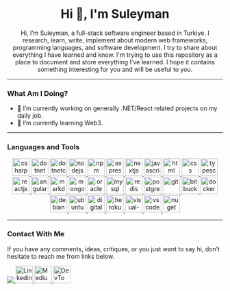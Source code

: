 <h1 align="center">Hi 👋, I'm Suleyman</h1>

<p align="center">
Hi, I’m Suleyman, a full-stack software engineer based in Turkiye. I research, learn, write, implement about modern web frameworks, programming languages, and software development. I try to share about everything I have learned and know. I'm trying to use this repository as a place to document and store everything I've learned. I hope it contains something interesting for you and will be useful to you.
</p>

---

### What Am I Doing?

- 🔭 I’m currently working on generally .NET/React related projects on my daily job.
- 🌱 I’m currently learning Web3.

---

### Languages and Tools

<p align="center">
  <a href="https://learn.microsoft.com/en-gb/dotnet/csharp/" target="_blank" rel="noreferrer">
    <img src="https://cdn.jsdelivr.net/gh/devicons/devicon/icons/csharp/csharp-original.svg" alt="csharp" width="40" height="40" />
  </a>
  <a href="https://dotnet.microsoft.com/en-us/" target="_blank" rel="noreferrer">
    <img src="https://cdn.jsdelivr.net/gh/devicons/devicon/icons/dot-net/dot-net-plain-wordmark.svg" alt="dotnet" width="40" height="40" />
  </a>
  <a href="https://dotnet.microsoft.com/en-us/" target="_blank" rel="noreferrer">
     <img src="https://cdn.jsdelivr.net/gh/devicons/devicon/icons/dotnetcore/dotnetcore-original.svg" alt="dotnetcore" width="40" height="40"/>
  </a>
  <a href="https://nodejs.org/en/" target="_blank" rel="noreferrer">
     <img src="https://cdn.jsdelivr.net/gh/devicons/devicon/icons/nodejs/nodejs-original.svg" alt="nodejs" width="40" height="40"/>
  </a> 
  <a href="https://www.npmjs.com/" target="_blank" rel="noreferrer">
     <img src="https://cdn.jsdelivr.net/gh/devicons/devicon/icons/npm/npm-original-wordmark.svg" alt="npm" width="40" height="40"/>
  </a>
   <a href="https://expressjs.com/" target="_blank" rel="noreferrer">
     <img src="https://cdn.jsdelivr.net/gh/devicons/devicon/icons/express/express-original-wordmark.svg" alt="expressjs" width="40" height="40"/>
  </a> 
  <a href="https://nextjs.org/" target="_blank" rel="noreferrer">
     <img src="https://cdn.jsdelivr.net/gh/devicons/devicon/icons/nextjs/nextjs-original-wordmark.svg" alt="nextjs" width="40" height="40"/>
  </a> 
  <a href="https://www.javascript.com/" target="_blank" rel="noreferrer">
     <img src="https://cdn.jsdelivr.net/gh/devicons/devicon/icons/javascript/javascript-plain.svg" alt="javascript" width="40" height="40"/>
  </a> 
  <a href="https://www.w3schools.com/html/" target="_blank" rel="noreferrer">
     <img src="https://cdn.jsdelivr.net/gh/devicons/devicon/icons/html5/html5-original.svg" alt="html" width="40" height="40"/>
  </a> 
   <a href="https://www.w3schools.com/css/" target="_blank" rel="noreferrer">
     <img src="https://cdn.jsdelivr.net/gh/devicons/devicon/icons/css3/css3-original.svg" alt="css" width="40" height="40"/>
  </a>
  <a href="https://www.typescriptlang.org/" target="_blank" rel="noreferrer">
     <img src="https://cdn.jsdelivr.net/gh/devicons/devicon/icons/typescript/typescript-original.svg" alt="typescript" width="40" height="40"/>
  </a> 
  <a href="https://reactjs.org/" target="_blank" rel="noreferrer">
     <img src="https://cdn.jsdelivr.net/gh/devicons/devicon/icons/react/react-original.svg" alt="reactjs" width="40" height="40"/>
  </a> 
  <a href="https://angular.io/" target="_blank" rel="noreferrer">
     <img src="https://cdn.jsdelivr.net/gh/devicons/devicon/icons/angularjs/angularjs-plain.svg" alt="angular" width="40" height="40"/>
  </a> 
  <a href="https://www.markdownguide.org/" target="_blank" rel="noreferrer">
     <img src="https://cdn.jsdelivr.net/gh/devicons/devicon/icons/markdown/markdown-original.svg" alt="markdown" width="40" height="40"/>
  </a> 
  <a href="https://www.mongodb.com/" target="_blank" rel="noreferrer">
     <img src="https://cdn.jsdelivr.net/gh/devicons/devicon/icons/mongodb/mongodb-original.svg" alt="mongodb" width="40" height="40"/>
  </a>
  <a href="https://www.oracle.com/" target="_blank" rel="noreferrer">
     <img src="https://cdn.jsdelivr.net/gh/devicons/devicon/icons/oracle/oracle-original.svg" alt="oracle" width="40" height="40"/>
  </a>
  <a href="https://www.mysql.com/" target="_blank" rel="noreferrer">
     <img src="https://cdn.jsdelivr.net/gh/devicons/devicon/icons/mysql/mysql-original.svg" alt="mysql" width="40" height="40"/>
  </a>
  <a href="https://redis.io/" target="_blank" rel="noreferrer">
     <img src="https://cdn.jsdelivr.net/gh/devicons/devicon/icons/redis/redis-original.svg" alt="redis" width="40" height="40"/>
  </a>
  <a href="https://www.postgresql.org/" target="_blank" rel="noreferrer">
     <img src="https://cdn.jsdelivr.net/gh/devicons/devicon/icons/postgresql/postgresql-original.svg" alt="postgresql" width="40" height="40"/>
  </a>
  <a href="https://git-scm.com/" target="_blank" rel="noreferrer">
     <img src="https://cdn.jsdelivr.net/gh/devicons/devicon/icons/git/git-original.svg" alt="git" width="40" height="40"/>
  </a>
  <a href="https://bitbucket.org/" target="_blank" rel="noreferrer">
     <img src="https://cdn.jsdelivr.net/gh/devicons/devicon/icons/bitbucket/bitbucket-original-wordmark.svg" alt="bitbucket" width="40" height="40"/>
  </a>
  <a href="https://www.docker.com/" target="_blank" rel="noreferrer">
     <img src="https://cdn.jsdelivr.net/gh/devicons/devicon/icons/docker/docker-plain-wordmark.svg" alt="docker" width="40" height="40"/>
  </a>
  <a href="https://www.debian.org/" target="_blank" rel="noreferrer">
     <img src="https://cdn.jsdelivr.net/gh/devicons/devicon/icons/debian/debian-plain-wordmark.svg" alt="debian" width="40" height="40"/>
  </a>
  <a href="https://ubuntu.com/" target="_blank" rel="noreferrer">
     <img src="https://cdn.jsdelivr.net/gh/devicons/devicon/icons/ubuntu/ubuntu-plain-wordmark.svg" alt="ubuntu" width="40" height="40"/>
  </a>
  <a href="https://www.digitalocean.com/" target="_blank" rel="noreferrer">
     <img src="https://cdn.jsdelivr.net/gh/devicons/devicon/icons/digitalocean/digitalocean-original.svg" alt="digitalocean" width="40" height="40"/>
  </a>
  <a href="https://www.heroku.com/" target="_blank" rel="noreferrer">
     <img src="https://cdn.jsdelivr.net/gh/devicons/devicon/icons/heroku/heroku-plain-wordmark.svg" alt="heroku" width="40" height="40"/>
  </a>
  <a href="https://visualstudio.microsoft.com/" target="_blank" rel="noreferrer">
     <img src="https://cdn.jsdelivr.net/gh/devicons/devicon/icons/visualstudio/visualstudio-plain.svg" alt="visual-studio" width="40" height="40"/>
  </a>
  <a href="https://code.visualstudio.com/" target="_blank" rel="noreferrer">
     <img src="https://cdn.jsdelivr.net/gh/devicons/devicon/icons/vscode/vscode-original.svg" alt="vscode" width="40" height="40"/>
  </a>
  <a href="https://www.nuget.org/" target="_blank" rel="noreferrer">
     <img src="https://cdn.jsdelivr.net/gh/devicons/devicon/icons/nuget/nuget-original.svg" alt="nuget" width="40" height="40"/>
  </a>
</p>       

---

### Contact With Me

If you have any comments, ideas, critiques, or you just want to say hi, don’t hesitate to reach me from links below.

<p>
  <a href="mailto:sudo@suleymandonmez.dev" target="blank"><img src="https://img.icons8.com/ios-filled/40/228BE6/circled-envelope.png"/>
  </a>
  <a href="https://www.linkedin.com/in/suleyman-donmez/">
    <img alt="Linkedin" src="https://www.vectorlogo.zone/logos/linkedin/linkedin-icon.svg" width="40" height="40"/>
  </a>
  <a href="https://medium.com/@suleyman.donmez">
    <img alt="Medium" src="https://www.vectorlogo.zone/logos/medium/medium-tile.svg" width="40" height="40"/>
  </a>
  <a href="https://dev.to/donmezs">
    <img alt="DevTo" src="https://d2fltix0v2e0sb.cloudfront.net/dev-black.png" width="40" height="40"/>
  </a>
</p>
